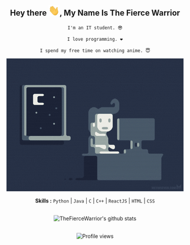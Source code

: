 <div align="center">
<h2>Hey there <img src="https://github.com/thefiercewarrior/thefiercewarrior/blob/master/gifs/Hi.gif" width="30px">, My Name Is The Fierce Warrior</h2>

<div align="center" width="50">

<code>I'm an IT student. 😎</code><br>

<code>I love programming. ❤</code><br>

<code>I spend my free time on watching anime. 😇</code>

<img src="https://github.com/thefiercewarrior/thefiercewarrior/blob/master/gifs/coding.gif" alt="coding ?">

<b>Skills :</b> <code>Python</code> | <code>Java</code> | <code>C</code> | <code>C++</code> | <code>ReactJS</code> | <code>HTML</code> | <code>CSS</code>

<br><img src="https://github-readme-stats.vercel.app/api?username=thefiercewarrior&show_icons=true&hide=contribs,prs&cache_seconds=86400&theme=algolia" alt="TheFierceWarrior's github stats">

<br><img src="https://gpvc.arturio.dev/thefiercewarrior" alt="Profile views">

</div>
